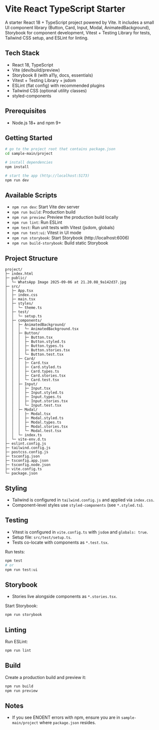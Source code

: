 # Vite React TypeScript Starter

A starter React 18 + TypeScript project powered by Vite. It includes a small UI component library (Button, Card, Input, Modal, AnimatedBackground), Storybook for component development, Vitest + Testing Library for tests, Tailwind CSS setup, and ESLint for linting.

## Tech Stack
- React 18, TypeScript
- Vite (dev/build/preview)
- Storybook 8 (with a11y, docs, essentials)
- Vitest + Testing Library + jsdom
- ESLint (flat config) with recommended plugins
- Tailwind CSS (optional utility classes)
- styled-components

## Prerequisites
- Node.js 18+ and npm 9+

## Getting Started
```bash
# go to the project root that contains package.json
cd sample-main/project

# install dependencies
npm install

# start the app (http://localhost:5173)
npm run dev
```

## Available Scripts
- `npm run dev`: Start Vite dev server
- `npm run build`: Production build
- `npm run preview`: Preview the production build locally
- `npm run lint`: Run ESLint
- `npm test`: Run unit tests with Vitest (jsdom, globals)
- `npm run test:ui`: Vitest in UI mode
- `npm run storybook`: Start Storybook (http://localhost:6006)
- `npm run build-storybook`: Build static Storybook

## Project Structure
```text
project/
├─ index.html
├─ public/
│  └─ WhatsApp Image 2025-09-06 at 21.20.08_9a142d37.jpg
├─ src/
│  ├─ App.tsx
│  ├─ index.css
│  ├─ main.tsx
│  ├─ styles/
│  │  └─ theme.ts
│  ├─ test/
│  │  └─ setup.ts
│  ├─ components/
│  │  ├─ AnimatedBackground/
│  │  │  └─ AnimatedBackground.tsx
│  │  ├─ Button/
│  │  │  ├─ Button.tsx
│  │  │  ├─ Button.styled.ts
│  │  │  ├─ Button.types.ts
│  │  │  ├─ Button.stories.tsx
│  │  │  └─ Button.test.tsx
│  │  ├─ Card/
│  │  │  ├─ Card.tsx
│  │  │  ├─ Card.styled.ts
│  │  │  ├─ Card.types.ts
│  │  │  ├─ Card.stories.tsx
│  │  │  └─ Card.test.tsx
│  │  ├─ Input/
│  │  │  ├─ Input.tsx
│  │  │  ├─ Input.styled.ts
│  │  │  ├─ Input.types.ts
│  │  │  ├─ Input.stories.tsx
│  │  │  └─ Input.test.tsx
│  │  ├─ Modal/
│  │  │  ├─ Modal.tsx
│  │  │  ├─ Modal.styled.ts
│  │  │  ├─ Modal.types.ts
│  │  │  ├─ Modal.stories.tsx
│  │  │  └─ Modal.test.tsx
│  │  └─ index.ts
│  └─ vite-env.d.ts
├─ eslint.config.js
├─ tailwind.config.js
├─ postcss.config.js
├─ tsconfig.json
├─ tsconfig.app.json
├─ tsconfig.node.json
├─ vite.config.ts
└─ package.json
```

## Styling
- Tailwind is configured in `tailwind.config.js` and applied via `index.css`.
- Component-level styles use `styled-components` (see `*.styled.ts`).

## Testing
- Vitest is configured in `vite.config.ts` with `jsdom` and `globals: true`.
- Setup file: `src/test/setup.ts`.
- Tests co-locate with components as `*.test.tsx`.

Run tests:
```bash
npm test
# or
npm run test:ui
```

## Storybook
- Stories live alongside components as `*.stories.tsx`.

Start Storybook:
```bash
npm run storybook
```

## Linting
Run ESLint:
```bash
npm run lint
```

## Build
Create a production build and preview it:
```bash
npm run build
npm run preview
```

## Notes
- If you see ENOENT errors with npm, ensure you are in `sample-main/project` where `package.json` resides.
